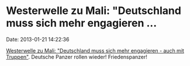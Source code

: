 Westerwelle zu Mali: \"Deutschland muss sich mehr engagieren \...
=================================================================

Date: 2013-01-21 14:22:36

[Westerwelle zu Mali: \"Deutschland muss sich mehr engagieren - auch mit
Truppen\"](http://www.dradio.de/aktuell/1984000/). Deutsche Panzer
rollen wieder! Friedenspanzer!
